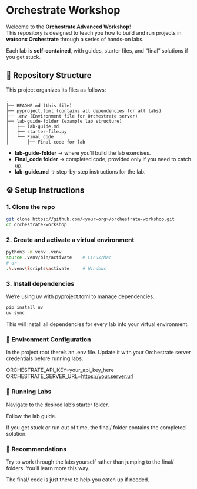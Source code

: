
# Orchestrate Workshop

Welcome to the **Orchestrate Advanced Workshop**!  
This repository is designed to teach you how to build and run projects in **watsonx Orchestrate** through a series of hands-on labs.  

Each lab is **self-contained**, with guides, starter files, and “final” solutions if you get stuck.  


## 📂 Repository Structure

This project organizes its files as follows:

```text
.
├── README.md (this file)
├── pyproject.toml (contains all dependencies for all labs)
├── .env (Environment file for Orchestrate server)
├── lab-guide-folder (example lab structure)
│   ├── lab-guide.md
│   ├── starter-file.py
│   └── Final_code
│       ├── Final code for lab

```

- **lab-guide-folder** → where you’ll build the lab exercises.  
- **Final_code folder** → completed code, provided only if you need to catch up.  
- **lab-guide.md** → step-by-step instructions for the lab.  



## ⚙️ Setup Instructions

### 1. Clone the repo
```bash
git clone https://github.com/<your-org>/orchestrate-workshop.git
cd orchestrate-workshop
```
### 2. Create and activate a virtual environment
```bash
python3 -m venv .venv
source .venv/bin/activate    # Linux/Mac
# or
.\.venv\Scripts\activate     # Windows
```
### 3. Install dependencies

We’re using uv with pyproject.toml to manage dependencies.

```bash
pip install uv
uv sync
```

This will install all dependencies for every lab into your virtual environment.

### 🔑 Environment Configuration

In the project root there’s an .env file.
Update it with your Orchestrate server credentials before running labs:

ORCHESTRATE_API_KEY=your_api_key_here
ORCHESTRATE_SERVER_URL=https://your.server.url

### 🚀 Running Labs

Navigate to the desired lab’s starter folder.

Follow the lab guide.




If you get stuck or run out of time, the final/ folder contains the completed solution.

### 🙌 Recommendations

Try to work through the labs yourself rather than jumping to the final/ folders. You’ll learn more this way.

The final/ code is just there to help you catch up if needed.
